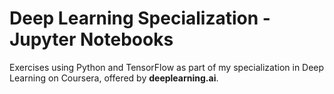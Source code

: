# Deep Learning Specialization - Jupyter Notebooks

Exercises using Python and TensorFlow as part of my specialization in Deep Learning on Coursera, offered by **deeplearning.ai**.
